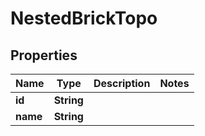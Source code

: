 

# NestedBrickTopo


## Properties

Name | Type | Description | Notes
------------ | ------------- | ------------- | -------------
**id** | **String** |  | 
**name** | **String** |  | 



